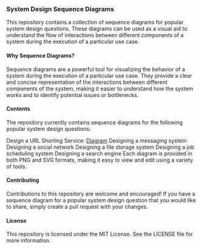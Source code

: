 
### System Design Sequence Diagrams

This repository contains a collection of sequence diagrams for popular system design questions. These diagrams can be used as a visual aid to understand the flow of interactions between different components of a system during the execution of a particular use case.

#### Why Sequence Diagrams?
Sequence diagrams are a powerful tool for visualizing the behavior of a system during the execution of a particular use case. They provide a clear and concise representation of the interactions between different components of the system, making it easier to understand how the system works and to identify potential issues or bottlenecks.

#### Contents
The repository currently contains sequence diagrams for the following popular system design questions:

Design a URL Shorting Service: [Diagram](https://github.com/mayanksingh081/system-design-diagrams/blob/main/URL-SHORTENING-SERVICE.md)
Designing a messaging system
Designing a social network
Designing a file storage system
Designing a job scheduling system
Designing a search engine
Each diagram is provided in both PNG and SVG formats, making it easy to view and edit using a variety of tools.

#### Contributing
Contributions to this repository are welcome and encouraged! If you have a sequence diagram for a popular system design question that you would like to share, simply create a pull request with your changes.

#### License
This repository is licensed under the MIT License. See the LICENSE file for more information.






